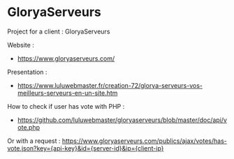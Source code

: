 # GloryaServeurs
Project for a client : GloryaServeurs

Website :
- https://www.gloryaserveurs.com/

Presentation : 
- https://www.luluwebmaster.fr/creation-72/glorya-serveurs-vos-meilleurs-serveurs-en-un-site.htm

How to check if user has vote with PHP : 
- https://github.com/luluwebmaster/gloryaserveurs/blob/master/doc/api/vote.php

Or with a request : 
https://www.gloryaserveurs.com/publics/ajax/votes/has-vote.json?key={api-key}&id={server-id}&ip={client-ip}
